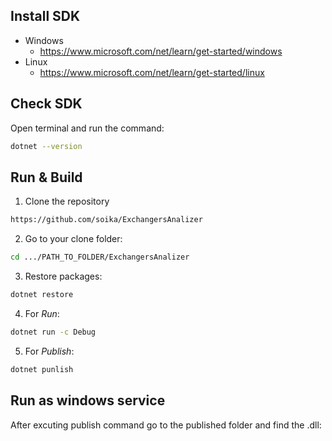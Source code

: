 ## Install SDK
* Windows
    * https://www.microsoft.com/net/learn/get-started/windows
* Linux
    * https://www.microsoft.com/net/learn/get-started/linux

## Check SDK
Open terminal and run the command:
```sh
dotnet --version
```
## Run & Build
1. Clone the repository
```sh
https://github.com/soika/ExchangersAnalizer
```
2. Go to your clone folder:
```sh
cd .../PATH_TO_FOLDER/ExchangersAnalizer
```
3. Restore packages: 
```sh
dotnet restore
```
4. For *Run*:
```sh
dotnet run -c Debug
```
5. For *Publish*:
```sh
dotnet punlish
```
## Run as windows service

After excuting publish command go to the published folder and find the .dll: 
